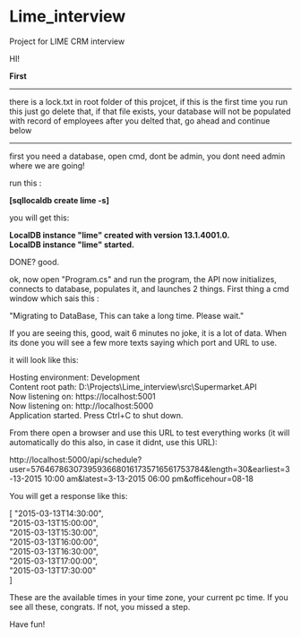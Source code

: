 # Lime_interview
Project for LIME CRM interview


HI!

**First**

********************************************************************************************************
there is a lock.txt in root folder of this projcet, if this is the first time you run this
just go delete that, if that file exists, your database will not be populated with record of employees
after you delted that, go ahead and continue below
********************************************************************************************************


first you need a database, open cmd, dont be admin, you dont need admin where we are going!

run this :

**[sqllocaldb create lime -s]**

you will get this: 

**LocalDB instance "lime" created with version 13.1.4001.0.  
LocalDB instance "lime" started.**


DONE? good.


ok, now open "Program.cs" and run the program, the API now initializes, connects to database, 
populates it, and launches 2 things. First thing a cmd window which sais this :

"Migrating to DataBase, This can take a long time. Please wait."

If you are seeing this, good, wait 6 minutes no joke, it is a lot of data. When its done you will see a few more texts
saying which port and URL to use. 

it will look like this:

Hosting environment: Development  
Content root path: D:\Projects\Lime_interview\src\Supermarket.API  
Now listening on: https://localhost:5001  
Now listening on: http://localhost:5000  
Application started. Press Ctrl+C to shut down.  

From there open a browser and use this URL to test everything works (it will automatically do this also, in case it didnt, use this URL):

http://localhost:5000/api/schedule?user=57646786307395936680161735716561753784&length=30&earliest=3-13-2015 10:00 am&latest=3-13-2015 06:00 pm&officehour=08-18

You will get a response like this:

[
    "2015-03-13T14:30:00",  
    "2015-03-13T15:00:00",  
    "2015-03-13T15:30:00",  
    "2015-03-13T16:00:00",  
    "2015-03-13T16:30:00",  
    "2015-03-13T17:00:00",  
    "2015-03-13T17:30:00"  
]

These are the available times in your time zone, your current pc time. If you see all these, congrats. If not, you missed a step.

Have fun!

